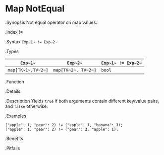 # Map NotEqual

.Synopsis
Not equal operator on map values.

.Index
!=

.Syntax
`Exp~1~ != Exp~2~`

.Types

| `Exp~1~`            |  `Exp~2~`             | `Exp~1~ != Exp~2~`  |
| --- | --- | --- |
| `map[TK~1~,TV~2~]` |  `map[TK~2~, TV~2~]` | `bool`                |


.Function

.Details

.Description
Yields `true` if both arguments contain different key/value pairs, and `false` otherwise.

.Examples
```rascal-shell
("apple": 1, "pear": 2) != ("apple": 1, "banana": 3);
("apple": 1, "pear": 2) != ("pear": 2, "apple": 1);
```

.Benefits

.Pitfalls


